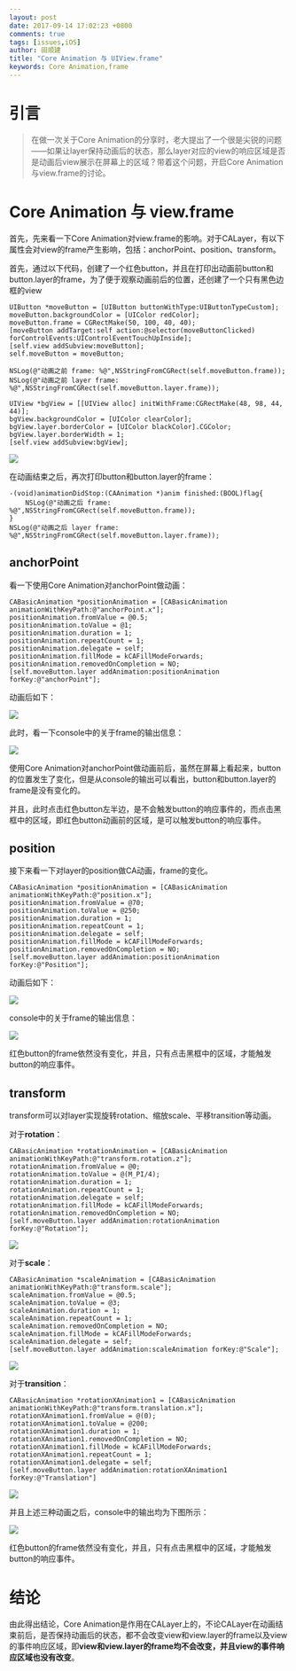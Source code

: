 ```yaml
---
layout: post
date: 2017-09-14 17:02:23 +0800
comments: true
tags: [issues,iOS]
author: 田顺建
title: "Core Animation 与 UIView.frame"
keywords: Core Animation,frame
---
```


# 引言

> 在做一次关于Core Animation的分享时，老大提出了一个很是尖锐的问题——如果让layer保持动画后的状态，那么layer对应的view的响应区域是否是动画后view展示在屏幕上的区域？带着这个问题，开启Core Animation与view.frame的讨论。

# Core Animation 与 view.frame

首先，先来看一下Core Animation对view.frame的影响。对于CALayer，有以下属性会对view的frame产生影响，包括：anchorPoint、position、transform。

首先，通过以下代码，创建了一个红色button，并且在打印出动画前button和button.layer的frame，为了便于观察动画前后的位置，还创建了一个只有黑色边框的view

```
UIButton *moveButton = [UIButton buttonWithType:UIButtonTypeCustom];
moveButton.backgroundColor = [UIColor redColor];
moveButton.frame = CGRectMake(50, 100, 40, 40);
[moveButton addTarget:self action:@selector(moveButtonClicked) forControlEvents:UIControlEventTouchUpInside];
[self.view addSubview:moveButton];
self.moveButton = moveButton;

NSLog(@"动画之前 frame: %@",NSStringFromCGRect(self.moveButton.frame));
NSLog(@"动画之前 layer frame: %@",NSStringFromCGRect(self.moveButton.layer.frame));

UIView *bgView = [[UIView alloc] initWithFrame:CGRectMake(48, 98, 44, 44)];
bgView.backgroundColor = [UIColor clearColor];
bgView.layer.borderColor = [UIColor blackColor].CGColor;
bgView.layer.borderWidth = 1;
[self.view addSubview:bgView];
```

![](http://ww1.sinaimg.cn/large/bccd6cf1ly1fjj9ginrdaj20fg04e748.jpg)

在动画结束之后，再次打印button和button.layer的frame：

```
-(void)animationDidStop:(CAAnimation *)anim finished:(BOOL)flag{
    NSLog(@"动画之后 frame: %@",NSStringFromCGRect(self.moveButton.frame));
}
NSLog(@"动画之后 layer frame: %@",NSStringFromCGRect(self.moveButton.layer.frame));
```

## anchorPoint

看一下使用Core Animation对anchorPoint做动画：

```
CABasicAnimation *positionAnimation = [CABasicAnimation animationWithKeyPath:@"anchorPoint.x"];
positionAnimation.fromValue = @0.5;
positionAnimation.toValue = @1;
positionAnimation.duration = 1;
positionAnimation.repeatCount = 1;
positionAnimation.delegate = self;
positionAnimation.fillMode = kCAFillModeForwards;
positionAnimation.removedOnCompletion = NO;
[self.moveButton.layer addAnimation:positionAnimation forKey:@"anchorPoint"];
```

动画后如下：

![](http://ww1.sinaimg.cn/large/bccd6cf1ly1fjj9pp0ahqj20fk04w749.jpg)

此时，看一下console中的关于frame的输出信息：

![](http://ww1.sinaimg.cn/large/bccd6cf1ly1fjjyw83lzqj20r0040gmw.jpg)

使用Core Animation对anchorPoint做动画前后，虽然在屏幕上看起来，button的位置发生了变化，但是从console的输出可以看出，button和button.layer的frame是没有变化的。

并且，此时点击红色button左半边，是不会触发button的响应事件的，而点击黑框中的区域，即红色button动画前的区域，是可以触发button的响应事件。

## position

接下来看一下对layer的position做CA动画，frame的变化。

```
CABasicAnimation *positionAnimation = [CABasicAnimation animationWithKeyPath:@"position.x"];
positionAnimation.fromValue = @70;
positionAnimation.toValue = @250;
positionAnimation.duration = 1;
positionAnimation.repeatCount = 1;
positionAnimation.delegate = self;
positionAnimation.fillMode = kCAFillModeForwards;
positionAnimation.removedOnCompletion = NO;
[self.moveButton.layer addAnimation:positionAnimation forKey:@"Position"];
```

动画后如下：

![](http://ww1.sinaimg.cn/large/bccd6cf1ly1fjja38drt6j20fc04umx5.jpg)

console中的关于frame的输出信息：

![](http://ww1.sinaimg.cn/large/bccd6cf1ly1fjjyw83lzqj20r0040gmw.jpg)

红色button的frame依然没有变化，并且，只有点击黑框中的区域，才能触发button的响应事件。

## transform

transform可以对layer实现旋转rotation、缩放scale、平移transition等动画。

对于**rotation**：

```
CABasicAnimation *rotationAnimation = [CABasicAnimation animationWithKeyPath:@"transform.rotation.z"];
rotationAnimation.fromValue = @0;
rotationAnimation.toValue = @(M_PI/4);
rotationAnimation.duration = 1;
rotationAnimation.repeatCount = 1;
rotationAnimation.delegate = self;
rotationAnimation.fillMode = kCAFillModeForwards;
rotationAnimation.removedOnCompletion = NO;
[self.moveButton.layer addAnimation:rotationAnimation forKey:@"Rotation"];
```

![](http://ww1.sinaimg.cn/large/bccd6cf1ly1fjjafk11x3j203s03iglj.jpg)

对于**scale**：

```
CABasicAnimation *scaleAnimation = [CABasicAnimation animationWithKeyPath:@"transform.scale"];
scaleAnimation.fromValue = @0.5;
scaleAnimation.toValue = @3;
scaleAnimation.duration = 1;
scaleAnimation.repeatCount = 1;
scaleAnimation.removedOnCompletion = NO;
scaleAnimation.fillMode = kCAFillModeForwards;
scaleAnimation.delegate = self;
[self.moveButton.layer addAnimation:scaleAnimation forKey:@"Scale"];
```

![](http://ww1.sinaimg.cn/large/bccd6cf1ly1fjjageveotj206c05g749.jpg)

对于**transition**：

```
CABasicAnimation *rotationXAnimation1 = [CABasicAnimation animationWithKeyPath:@"transform.translation.x"];
rotationXAnimation1.fromValue = @(0);
rotationXAnimation1.toValue = @200;
rotationXAnimation1.duration = 1;
rotationXAnimation1.removedOnCompletion = NO;
rotationXAnimation1.fillMode = kCAFillModeForwards;
rotationXAnimation1.repeatCount = 1;
rotationXAnimation1.delegate = self;
[self.moveButton.layer addAnimation:rotationXAnimation1 forKey:@"Translation"]
```

![](http://ww1.sinaimg.cn/large/bccd6cf1ly1fjjahahlfdj20fa04k749.jpg)

并且上述三种动画之后，console中的输出均为下图所示：

![](http://ww1.sinaimg.cn/large/bccd6cf1ly1fjjyw83lzqj20r0040gmw.jpg)

红色button的frame依然没有变化，并且，只有点击黑框中的区域，才能触发button的响应事件。

# 结论

由此得出结论，Core Animation是作用在CALayer上的，不论CALayer在动画结束前后，是否保持动画后的状态，都不会改变view和view.layer的frame以及view的事件响应区域，即**view和view.layer的frame均不会改变，并且view的事件响应区域也没有改变**。
